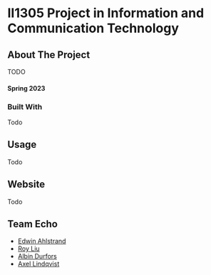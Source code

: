 # II1305 Project in Information and Communication Technology


## About The Project
<!-- Bakgrund -->
TODO
#### Spring 2023

### Built With
Todo
<!-- Lista av språk och verktyg vi använt -->


## Usage
Todo
<!-- Hur man använder produkten -->


## Website
Todo
<!-- Länk till expo -->


## Team Echo
 - [Edwin Ahlstrand](https://github.com/EdwinAhl)
 - [Roy Liu](https://github.com/ruisnake)
 - [Albin Durfors](https://github.com/DrakenDurfors)
 - [Axel Lindqvist](https://github.com/ProgrammingCookies)
<!--[Ditt namn här](länk till din Github-profil)-->
